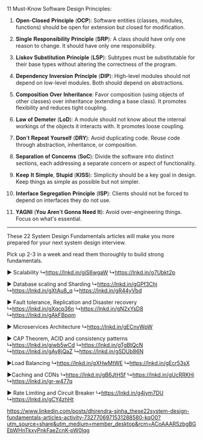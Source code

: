 11 Must-Know Software Design Principles:

1) 𝐎𝐩𝐞𝐧-𝐂𝐥𝐨𝐬𝐞𝐝 𝐏𝐫𝐢𝐧𝐜𝐢𝐩𝐥𝐞 (𝐎𝐂𝐏): Software entities (classes, modules, functions) should be open for extension but closed for modification.

2) 𝐒𝐢𝐧𝐠𝐥𝐞 𝐑𝐞𝐬𝐩𝐨𝐧𝐬𝐢𝐛𝐢𝐥𝐢𝐭𝐲 𝐏𝐫𝐢𝐧𝐜𝐢𝐩𝐥𝐞 (𝐒𝐑𝐏): A class should have only one reason to change. It should have only one responsibility.

3) 𝐋𝐢𝐬𝐤𝐨𝐯 𝐒𝐮𝐛𝐬𝐭𝐢𝐭𝐮𝐭𝐢𝐨𝐧 𝐏𝐫𝐢𝐧𝐜𝐢𝐩𝐥𝐞 (𝐋𝐒𝐏): Subtypes must be substitutable for their base types without altering the correctness of the program.

4) 𝐃𝐞𝐩𝐞𝐧𝐝𝐞𝐧𝐜𝐲 𝐈𝐧𝐯𝐞𝐫𝐬𝐢𝐨𝐧 𝐏𝐫𝐢𝐧𝐜𝐢𝐩𝐥𝐞 (𝐃𝐈𝐏): High-level modules should not depend on low-level modules. Both should depend on abstractions.

5) 𝐂𝐨𝐦𝐩𝐨𝐬𝐢𝐭𝐢𝐨𝐧 𝐎𝐯𝐞𝐫 𝐈𝐧𝐡𝐞𝐫𝐢𝐭𝐚𝐧𝐜𝐞: Favor composition (using objects of other classes) over inheritance (extending a base class). It promotes flexibility and reduces tight coupling.

6) 𝐋𝐚𝐰 𝐨𝐟 𝐃𝐞𝐦𝐞𝐭𝐞𝐫 (𝐋𝐨𝐃): A module should not know about the internal workings of the objects it interacts with. It promotes loose coupling.

7) 𝐃𝐨𝐧'𝐭 𝐑𝐞𝐩𝐞𝐚𝐭 𝐘𝐨𝐮𝐫𝐬𝐞𝐥𝐟 (𝐃𝐑𝐘): Avoid duplicating code. Reuse code through abstraction, inheritance, or composition.

8) 𝐒𝐞𝐩𝐚𝐫𝐚𝐭𝐢𝐨𝐧 𝐨𝐟 𝐂𝐨𝐧𝐜𝐞𝐫𝐧𝐬 (𝐒𝐨𝐂): Divide the software into distinct sections, each addressing a separate concern or aspect of functionality.

9) 𝐊𝐞𝐞𝐩 𝐈𝐭 𝐒𝐢𝐦𝐩𝐥𝐞, 𝐒𝐭𝐮𝐩𝐢𝐝 (𝐊𝐈𝐒𝐒): Simplicity should be a key goal in design. Keep things as simple as possible but not simpler.

10) 𝐈𝐧𝐭𝐞𝐫𝐟𝐚𝐜𝐞 𝐒𝐞𝐠𝐫𝐞𝐠𝐚𝐭𝐢𝐨𝐧 𝐏𝐫𝐢𝐧𝐜𝐢𝐩𝐥𝐞 (𝐈𝐒𝐏): Clients should not be forced to depend on interfaces they do not use.

11) 𝐘𝐀𝐆𝐍𝐈 (𝐘𝐨𝐮 𝐀𝐫𝐞𝐧'𝐭 𝐆𝐨𝐧𝐧𝐚 𝐍𝐞𝐞𝐝 𝐈𝐭): Avoid over-engineering things. Focus on what's essential.


*****************************************

These 22 System Design Fundamentals articles will make you more prepared for your next system design interview.

Pick up 2-3 in a week and read them thoroughly to build strong fundamentals.

► Scalability
↳https://lnkd.in/gjS6wgaW
↳https://lnkd.in/g7Ubkt2p

► Database scaling and Sharding
↳https://lnkd.in/gGPf3Chj
↳https://lnkd.in/gXtAu8_q
↳https://lnkd.in/gR44yVbd

► Fault tolerance, Replication and Disaster recovery
↳https://lnkd.in/gXqcp36n
↳https://lnkd.in/gN2xYsD8
↳https://lnkd.in/gAkFBpqm

► Microservices Architecture
↳https://lnkd.in/gECnvWpW

► CAP Theorem, ACID and consistency patterns
↳https://lnkd.in/giwb5wCd
↳https://lnkd.in/gTgBtQcN
↳https://lnkd.in/gAy8jQaZ
↳https://lnkd.in/gSDUb86N

►Load Balancing
↳https://lnkd.in/gXHwMtWE
↳https://lnkd.in/gEcr53sX

►Caching and CDNs
↳https://lnkd.in/gB6JtHSf
↳https://lnkd.in/gUcRRKHi
↳https://lnkd.in/gr-w477q

► Rate Limiting and Circuit Breaker
↳https://lnkd.in/g4iym7DU
↳https://lnkd.in/gCY4zhHt


https://www.linkedin.com/posts/dhirendra-sinha_these22system-design-fundamentals-articles-activity-7327706971531288580-kqO0?utm_source=share&utm_medium=member_desktop&rcm=ACoAAARSzbgBGEbWHnTkxyPnkFaeZcnK-pW0lqg
    
